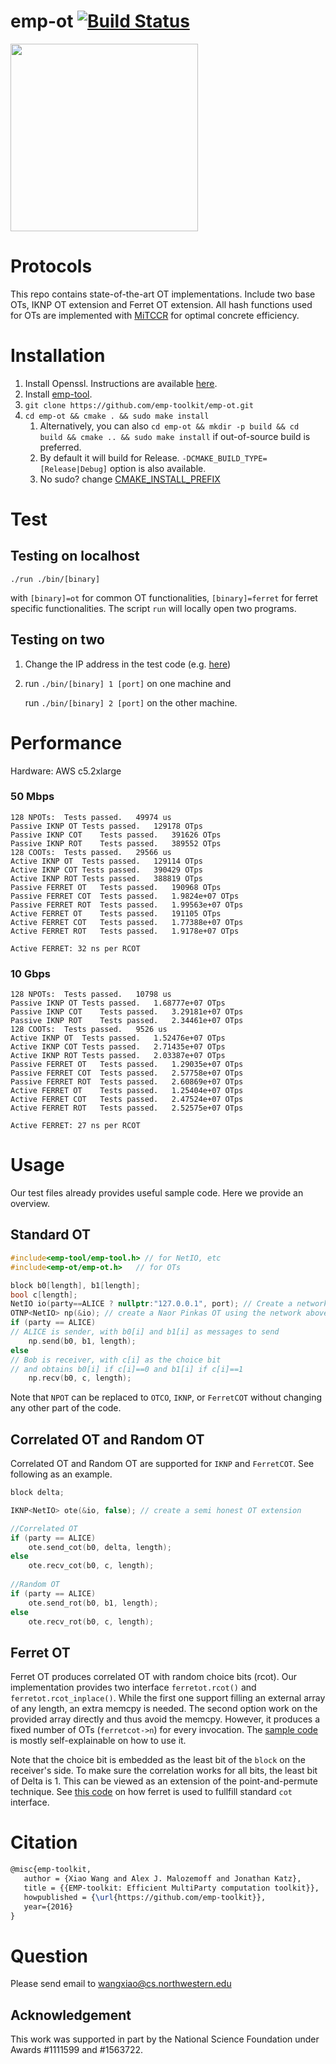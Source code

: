 emp-ot [![Build Status](https://travis-ci.org/emp-toolkit/emp-ot.svg?branch=master)](https://travis-ci.org/emp-toolkit/emp-ot)
=====
<img src="https://raw.githubusercontent.com/emp-toolkit/emp-readme/master/art/logo-full.jpg" width=300px/>

Protocols
=====
This repo contains state-of-the-art OT implementations. Include two base OTs, IKNP OT extension and Ferret OT extension. All hash functions used for OTs are implemented with [MiTCCR](https://github.com/emp-toolkit/emp-tool/blob/master/emp-tool/utils/mitccrh.h#L8) for optimal concrete efficiency.

Installation
=====

1. Install Openssl. Instructions are available [here](https://github.com/emp-toolkit/emp-readme#detailed-installation).
2. Install [emp-tool](https://github.com/emp-toolkit/emp-tool).
3. `git clone https://github.com/emp-toolkit/emp-ot.git`
5. `cd emp-ot && cmake . && sudo make install`  
    1. Alternatively, you can also `cd emp-ot && mkdir -p build && cd build && cmake .. && sudo make install` if out-of-source build is preferred.
    2. By default it will build for Release. `-DCMAKE_BUILD_TYPE=[Release|Debug]` option is also available.
    3. No sudo? change [CMAKE_INSTALL_PREFIX](https://cmake.org/cmake/help/v2.8.8/cmake.html#variable%3aCMAKE_INSTALL_PREFIX)

Test
=====

Testing on localhost
-----

   `./run ./bin/[binary]`

with `[binary]=ot` for common OT functionalities, `[binary]=ferret` for ferret specific functionalities. The script `run` will locally open two programs.
   
Testing on two
-----

1. Change the IP address in the test code (e.g. [here](https://github.com/emp-toolkit/emp-ot/blob/master/test/ot.cpp))

2. run `./bin/[binary] 1 [port]` on one machine and 
  
   run `./bin/[binary] 2 [port]` on the other machine.
  
Performance
=====
Hardware: AWS c5.2xlarge

### 50 Mbps
```
128 NPOTs:	Tests passed.	49974 us
Passive IKNP OT	Tests passed.	129178 OTps
Passive IKNP COT	Tests passed.	391626 OTps
Passive IKNP ROT	Tests passed.	389552 OTps
128 COOTs:	Tests passed.	29566 us
Active IKNP OT	Tests passed.	129114 OTps
Active IKNP COT	Tests passed.	390429 OTps
Active IKNP ROT	Tests passed.	388819 OTps
Passive FERRET OT	Tests passed.	190968 OTps
Passive FERRET COT	Tests passed.	1.9824e+07 OTps
Passive FERRET ROT	Tests passed.	1.99563e+07 OTps
Active FERRET OT	Tests passed.	191105 OTps
Active FERRET COT	Tests passed.	1.77388e+07 OTps
Active FERRET ROT	Tests passed.	1.9178e+07 OTps

Active FERRET: 32 ns per RCOT
```

### 10 Gbps
```
128 NPOTs:	Tests passed.	10798 us
Passive IKNP OT	Tests passed.	1.68777e+07 OTps
Passive IKNP COT	Tests passed.	3.29181e+07 OTps
Passive IKNP ROT	Tests passed.	2.34461e+07 OTps
128 COOTs:	Tests passed.	9526 us
Active IKNP OT	Tests passed.	1.52476e+07 OTps
Active IKNP COT	Tests passed.	2.71435e+07 OTps
Active IKNP ROT	Tests passed.	2.03387e+07 OTps
Passive FERRET OT	Tests passed.	1.29035e+07 OTps
Passive FERRET COT	Tests passed.	2.57758e+07 OTps
Passive FERRET ROT	Tests passed.	2.60869e+07 OTps
Active FERRET OT	Tests passed.	1.25404e+07 OTps
Active FERRET COT	Tests passed.	2.47524e+07 OTps
Active FERRET ROT	Tests passed.	2.52575e+07 OTps

Active FERRET: 27 ns per RCOT
```

Usage
=====
Our test files already provides useful sample code. Here we provide an overview.

Standard OT
-----

```cpp
#include<emp-tool/emp-tool.h> // for NetIO, etc
#include<emp-ot/emp-ot.h>   // for OTs

block b0[length], b1[length];
bool c[length];
NetIO io(party==ALICE ? nullptr:"127.0.0.1", port); // Create a network with Bob connecting to 127.0.0.1
OTNP<NetIO> np(&io); // create a Naor Pinkas OT using the network above
if (party == ALICE)
// ALICE is sender, with b0[i] and b1[i] as messages to send
    np.send(b0, b1, length); 
else
// Bob is receiver, with c[i] as the choice bit 
// and obtains b0[i] if c[i]==0 and b1[i] if c[i]==1
    np.recv(b0, c, length);  
```
Note that `NPOT` can be replaced to `OTCO`, `IKNP`, or `FerretCOT` without changing any other part of the code.

Correlated OT and Random OT
-----

Correlated OT and Random OT are supported for `IKNP` and `FerretCOT`. See following as an example.
```cpp
block delta;

IKNP<NetIO> ote(&io, false); // create a semi honest OT extension

//Correlated OT
if (party == ALICE)
    ote.send_cot(b0, delta, length);
else
    ote.recv_cot(b0, c, length);
    
//Random OT
if (party == ALICE)
    ote.send_rot(b0, b1, length);
else
    ote.recv_rot(b0, c, length);
```

Ferret OT
-----

Ferret OT produces correlated OT with random choice bits (rcot). Our implementation provides two interface `ferretot.rcot()` and `ferretot.rcot_inplace()`. While the first one support filling an external array of any length, an extra memcpy is needed. The second option work on the provided array directly and thus avoid the memcpy. However, it produces a fixed number of OTs (`ferretcot->n`) for every invocation. The [sample code](https://github.com/emp-toolkit/emp-ot/blob/master/test/ferret.cpp#L7) is mostly self-explainable on how to use it.

Note that the choice bit is embedded as the least bit of the `block` on the receiver's side. To make sure the correlation works for all bits, the least bit of Delta is 1. This can be viewed as an extension of the point-and-permute technique. See [this code](https://github.com/emp-toolkit/emp-ot/blob/master/emp-ot/ferret/ferret_cot.hpp#L211) on how ferret is used to fullfill standard `cot` interface.

Citation
=====
```latex
@misc{emp-toolkit,
   author = {Xiao Wang and Alex J. Malozemoff and Jonathan Katz},
   title = {{EMP-toolkit: Efficient MultiParty computation toolkit}},
   howpublished = {\url{https://github.com/emp-toolkit}},
   year={2016}
}
```

Question
=====
Please send email to wangxiao@cs.northwestern.edu

## Acknowledgement
This work was supported in part by the National Science Foundation under Awards #1111599 and #1563722.
